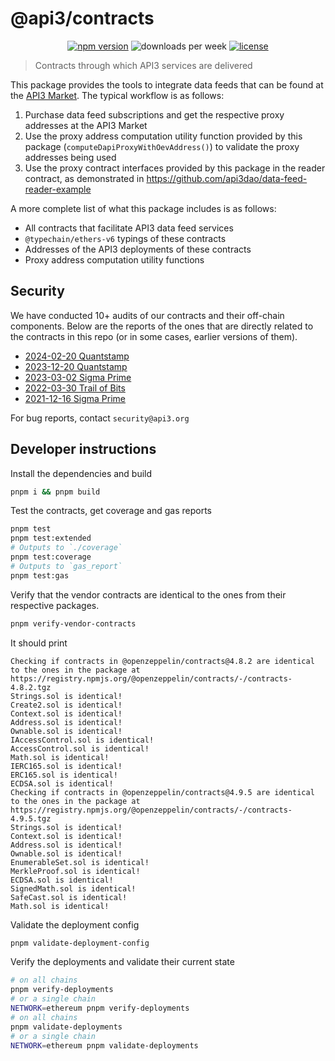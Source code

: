 # @api3/contracts

<div align="center">

[![npm version](https://img.shields.io/npm/v/%40api3%2Fcontracts)](https://www.npmjs.com/package/@api3/contracts)
![downloads per week](https://img.shields.io/npm/dw/%40api3%2Fcontracts)
[![license](https://img.shields.io/npm/l/%40api3%2Fchains)](https://www.npmjs.com/package/@api3/chains)

</div>

> Contracts through which API3 services are delivered

This package provides the tools to integrate data feeds that can be found at the [API3 Market](https://market.api3.org). The typical workflow is as follows:

1. Purchase data feed subscriptions and get the respective proxy addresses at the API3 Market
1. Use the proxy address computation utility function provided by this package (`computeDapiProxyWithOevAddress()`) to validate the proxy addresses being used
1. Use the proxy contract interfaces provided by this package in the reader contract, as demonstrated in https://github.com/api3dao/data-feed-reader-example

A more complete list of what this package includes is as follows:

- All contracts that facilitate API3 data feed services
- `@typechain/ethers-v6` typings of these contracts
- Addresses of the API3 deployments of these contracts
- Proxy address computation utility functions

## Security

We have conducted 10+ audits of our contracts and their off-chain components.
Below are the reports of the ones that are directly related to the contracts in this repo (or in some cases, earlier versions of them).

- [2024-02-20 Quantstamp](./audit-reports/2024-02-20%20Quantstamp.pdf)
- [2023-12-20 Quantstamp](./audit-reports/2023-12-20%20Quantstamp.pdf)
- [2023-03-02 Sigma Prime](./audit-reports/2023-03-02%20Sigma%20Prime.pdf)
- [2022-03-30 Trail of Bits](./audit-reports/2022-03-30%20Trail%20of%20Bits.pdf)
- [2021-12-16 Sigma Prime](./audit-reports/2021-12-16%20Sigma%20Prime.pdf)

For bug reports, contact `security@api3.org`

## Developer instructions

Install the dependencies and build

```sh
pnpm i && pnpm build
```

Test the contracts, get coverage and gas reports

```sh
pnpm test
pnpm test:extended
# Outputs to `./coverage`
pnpm test:coverage
# Outputs to `gas_report`
pnpm test:gas
```

Verify that the vendor contracts are identical to the ones from their respective packages.

```sh
pnpm verify-vendor-contracts
```

It should print

```
Checking if contracts in @openzeppelin/contracts@4.8.2 are identical to the ones in the package at https://registry.npmjs.org/@openzeppelin/contracts/-/contracts-4.8.2.tgz
Strings.sol is identical!
Create2.sol is identical!
Context.sol is identical!
Address.sol is identical!
Ownable.sol is identical!
IAccessControl.sol is identical!
AccessControl.sol is identical!
Math.sol is identical!
IERC165.sol is identical!
ERC165.sol is identical!
ECDSA.sol is identical!
Checking if contracts in @openzeppelin/contracts@4.9.5 are identical to the ones in the package at https://registry.npmjs.org/@openzeppelin/contracts/-/contracts-4.9.5.tgz
Strings.sol is identical!
Context.sol is identical!
Address.sol is identical!
Ownable.sol is identical!
EnumerableSet.sol is identical!
MerkleProof.sol is identical!
ECDSA.sol is identical!
SignedMath.sol is identical!
SafeCast.sol is identical!
Math.sol is identical!
```

Validate the deployment config

```sh
pnpm validate-deployment-config
```

Verify the deployments and validate their current state

```sh
# on all chains
pnpm verify-deployments
# or a single chain
NETWORK=ethereum pnpm verify-deployments
# on all chains
pnpm validate-deployments
# or a single chain
NETWORK=ethereum pnpm validate-deployments
```
